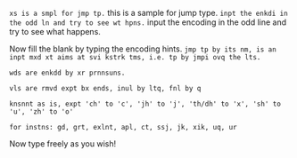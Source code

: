 `xs is a smpl for jmp tp.`
this is a sample for jump type.
`inpt the enkdi in the odd ln and try to see wt hpns.`
input the encoding in the odd line and try to see what happens.

Now fill the blank by typing the encoding hints.
`jmp tp by its nm, is an inpt mxd xt aims at svi kstrk tms, i.e. tp by jmpi ovq the lts.`

`wds are enkdd by xr prnnsuns.`

`vls are rmvd expt bx ends, inul by ltq, fnl by q`

`knsnnt as is, expt 'ch' to 'c', 'jh' to 'j', 'th/dh' to 'x', 'sh' to 'u', 'zh' to 'o'`

`for instns: gd, grt, exlnt, apl, ct, ssj, jk, xik, uq, ur`

Now type freely as you wish!
